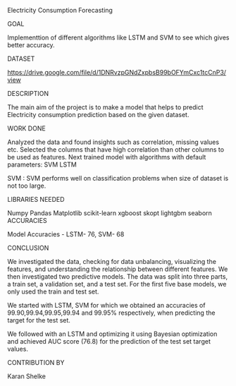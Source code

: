 Electricity Consumption Forecasting

GOAL

Implementtion of different algorithms like LSTM and SVM to see which gives better accuracy.

DATASET

https://drive.google.com/file/d/1DNRvzpGNdZxpbsB99bOFYmCxc1tcCnP3/view

DESCRIPTION

The main aim of the project is to make a model that helps to predict Electricity consumption prediction based on the given dataset.

WORK DONE

Analyzed the data and found insights such as correlation, missing values etc.
Selected the columns that have high correlation than other columns to be used as features.
Next trained model with algorithms with default parameters:
SVM
LSTM


SVM : SVM performs well on classification problems when size of dataset is not too large.

LIBRARIES NEEDED

Numpy
Pandas
Matplotlib
scikit-learn
xgboost
skopt
lightgbm
seaborn
ACCURACIES

Model Accuracies - LSTM- 76, SVM- 68

CONCLUSION

We investigated the data, checking for data unbalancing, visualizing the features, and understanding the relationship between different features. We then investigated two predictive models. The data was split into three parts, a train set, a validation set, and a test set. For the first five base models, we only used the train and test set.

We started with LSTM, SVM for which we obtained an accuracies of 99.90,99.94,99.95,99.94 and 99.95% respectively, when predicting the target for the test set.

We followed with an LSTM and optimizing it using Bayesian optimization and achieved AUC score (76.8) for the prediction of the test set target values.

CONTRIBUTION BY

Karan Shelke


